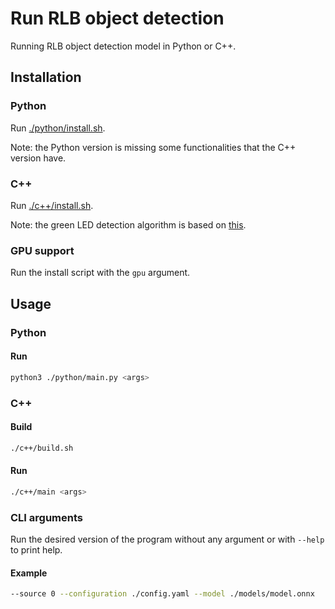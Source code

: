# Run RLB object detection
Running RLB object detection model in Python or C++.

## Installation

### Python
Run [./python/install.sh](./python/install.sh).

Note: the Python version is missing some functionalities that the C++ version have.

### C++
Run [./c++/install.sh](./c++/install.sh).

Note: the green LED detection algorithm is based on [this](https://github.com/NareshBisht/OpenCV-Color-Detection).

### GPU support
Run the install script with the `gpu` argument.

## Usage

### Python
#### Run
```bash
python3 ./python/main.py <args>
```

### C++
#### Build
```bash
./c++/build.sh
```
#### Run
```bash
./c++/main <args>
```

### CLI arguments
Run the desired version of the program without any argument or with `--help` to print help.
#### Example
```bash
--source 0 --configuration ./config.yaml --model ./models/model.onnx
```
